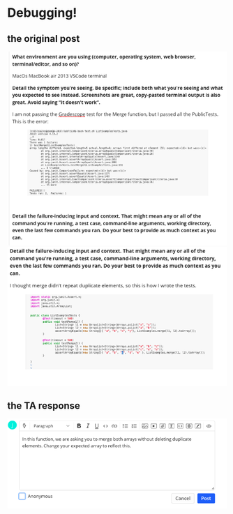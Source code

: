 # Debugging!
## the original post
![ogpost](images/post1.png)
![second half](images/post2.png)

## the TA response
![ta](images/ta.png)
